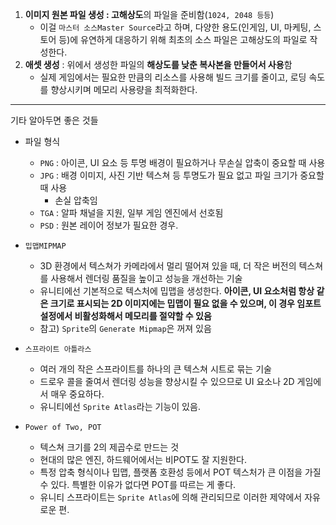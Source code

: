 1. **이미지 원본 파일 생성 : 고해상도**의 파일을 준비함(`1024, 2048 등등`)
	- 이걸 `마스터 소스Master Source`라고 하며, 다양한 용도(인게임, UI, 마케팅, 스토어 등)에 유연하게 대응하기 위해 최초의 소스 파일은 고해상도의 파일로 작성한다.
2. **애셋 생성** : 위에서 생성한 파일의 **해상도를 낮춘 복사본을 만들어서 사용**함
	- 실제 게임에서는 필요한 만큼의 리소스를 사용해 빌드 크기를 줄이고, 로딩 속도를 향상시키며 메모리 사용량을 최적화한다. 

---
기타 알아두면 좋은 것들

- 파일 형식
	- `PNG` : 아이콘, UI 요소 등 투명 배경이 필요하거나 무손실 압축이 중요할 때 사용
	- `JPG` : 배경 이미지, 사진 기반 텍스쳐 등 투명도가 필요 없고 파일 크기가 중요할 때 사용
		- 손실 압축임
	- `TGA` : 알파 채널을 지원, 일부 게임 엔진에서 선호됨
	- `PSD` : 원본 레이어 정보가 필요한 경우.

- `밉맵MIPMAP`
	- 3D 환경에서 텍스쳐가 카메라에서 멀리 떨어져 있을 때, 더 작은 버전의 텍스쳐를 사용해서 렌더링 품질을 높이고 성능을 개선하는 기술
	- 유니티에선 기본적으로 텍스처에 밉맵을 생성한다. **아이콘, UI 요소처럼 항상 같은 크기로 표시되는 2D 이미지에는 밉맵이 필요 없을 수 있으며, 이 경우 임포트 설정에서 비활성화해서 메모리를 절약할 수 있음**
	- 참고) `Sprite`의 `Generate Mipmap`은 꺼져 있음

- `스프라이트 아틀라스`
	- 여러 개의 작은 스프라이트를 하나의 큰 텍스쳐 시트로 묶는 기술
	- 드로우 콜을 줄여서 렌더링 성능을 향상시킬 수 있으므로 UI 요소나 2D 게임에서 매우 중요하다. 
	- 유니티에선 `Sprite Atlas`라는 기능이 있음.

- `Power of Two, POT`
	- 텍스쳐 크기를 2의 제곱수로 만드는 것
	- 현대의 많은 엔진, 하드웨어에서는 비POT도 잘 지원한다.
	- 특정 압축 형식이나 밉맵, 플랫폼 호환성 등에서 POT 텍스처가 큰 이점을 가질 수 있다. 특별한 이유가 없다면 POT를 따르는 게 좋다.
	- 유니티 스프라이트는 `Sprite Atlas`에 의해 관리되므로 이러한 제약에서 자유로운 편.
